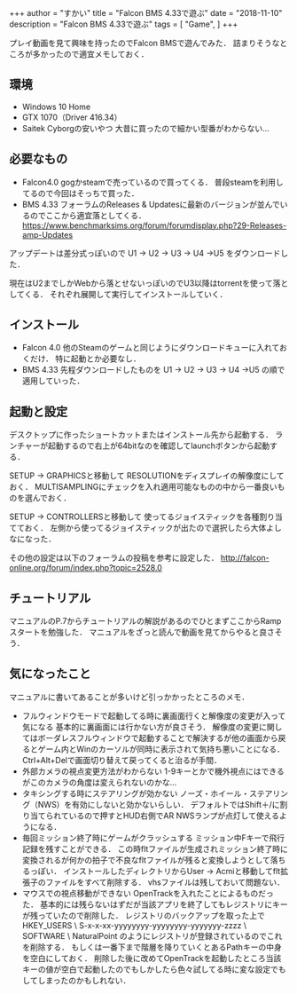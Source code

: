 +++
author = "すかい"
title = "Falcon BMS 4.33で遊ぶ"
date = "2018-11-10"
description = "Falcon BMS 4.33で遊ぶ"
tags = [
    "Game",
]
+++

プレイ動画を見て興味を持ったのでFalcon BMSで遊んでみた．
詰まりそうなところが多かったので適宜メモしておく．

## 環境

- Windows 10 Home
- GTX 1070（Driver 416.34）
- Saitek Cyborgの安いやつ
  大昔に買ったので細かい型番がわからない…

## 必要なもの

- Falcon4.0
gogかsteamで売っているので買ってくる．
普段steamを利用してるので今回はそっちで買った．
- BMS 4.33
フォーラムのReleases & Updatesに最新のバージョンが並んでいるのでここから適宜落としてくる．
https://www.benchmarksims.org/forum/forumdisplay.php?29-Releases-amp-Updates

アップデートは差分式っぽいので
U1 -> U2 -> U3 -> U4 ->U5
をダウンロードした．

現在はU2までしかWebから落とせないっぽいのでU3以降はtorrentを使って落としてくる．
それぞれ展開して実行してインストールしていく．

## インストール

- Falcon 4.0
他のSteamのゲームと同じようにダウンロードキューに入れておくだけ．
特に起動とか必要なし．
- BMS 4.33
先程ダウンロードしたものを
U1 -> U2 -> U3 -> U4 ->U5
の順で適用していった．

## 起動と設定

デスクトップに作ったショートカットまたはインストール先から起動する．
ランチャーが起動するので右上が64bitなのを確認してlaunchボタンから起動する．

SETUP -> GRAPHICSと移動して
RESOLUTIONをディスプレイの解像度にしておく．
MULTISAMPLINGにチェックを入れ適用可能なものの中から一番良いものを選んでおく．

SETUP -> CONTROLLERSと移動して
使ってるジョイスティックを各種割り当てておく．
左側から使ってるジョイスティックが出たので選択したら大体よしなになった．

その他の設定は以下のフォーラムの投稿を参考に設定した．
http://falcon-online.org/forum/index.php?topic=2528.0

## チュートリアル

マニュアルのP.7からチュートリアルの解説があるのでひとまずここからRampスタートを勉強した．
マニュアルをざっと読んで動画を見てからやると良さそう．

## 気になったこと

マニュアルに書いてあることが多いけど引っかかったところのメモ．

- フルウィンドウモードで起動してる時に裏画面行くと解像度の変更が入って気になる
基本的に裏画面には行かない方が良さそう．
解像度の変更に関してはボーダレスフルウィンドウで起動することで解決するが他の画面から戻るとゲーム内とWinのカーソルが同時に表示されて気持ち悪いことになる．
Ctrl+Alt+Delで画面切り替えて戻ってくると治るが手間．
- 外部カメラの視点変更方法がわからない
1-9キーとかで機外視点にはできるがこのカメラの角度は変えられないのかな…
- タキシングする時にステアリングが効かない
ノーズ・ホイール・ステアリング（NWS）を有効にしないと効かないらしい．
デフォルトではShift＋/に割り当てられているので押すとHUD右側でAR NWSランプが点灯して使えるようになる．
- 毎回ミッション終了時にゲームがクラッシュする
ミッション中Fキーで飛行記録を残すことができる．
この時fltファイルが生成されミッション終了時に変換されるが何かの拍子で不良なfltファイルが残ると変換しようとして落ちるっぽい．
インストールしたディレクトリからUser -> Acmiと移動してflt拡張子のファイルをすべて削除する．
vhsファイルは残しておいて問題ない．
- マウスでの視点移動ができない
OpenTrackを入れたことによるものだった．
基本的には残らないはずだが当該アプリを終了してもレジストリにキーが残っていたので削除した．
レジストリのバックアップを取った上で
HKEY_USERS \ S-x-x-xx-yyyyyyyy-yyyyyyyy-yyyyyyy-zzzz \ SOFTWARE \ NaturalPoint
のようにレジストリが登録されているのでこれを削除する．
もしくは一番下まで階層を降りていくとあるPathキーの中身を空白にしておく．
削除した後に改めてOpenTrackを起動したところ当該キーの値が空白で起動したのでもしかしたら色々試してる時に変な設定でもしてしまったのかもしれない．

